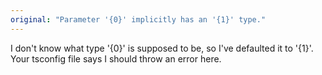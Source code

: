 ```yaml
---
original: "Parameter '{0}' implicitly has an '{1}' type."
---
```


I don't know what type '{0}' is supposed to be, so I've defaulted it to '{1}'. Your tsconfig file says I should throw an error here.

